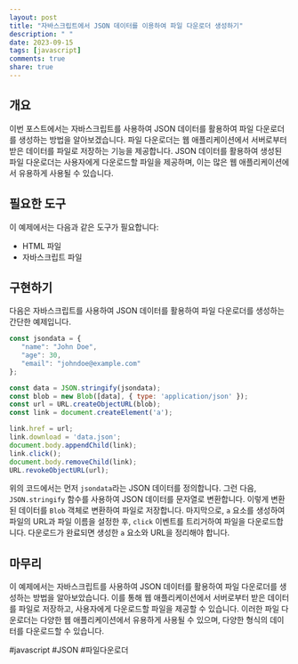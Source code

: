 ```yaml
---
layout: post
title: "자바스크립트에서 JSON 데이터를 이용하여 파일 다운로더 생성하기"
description: " "
date: 2023-09-15
tags: [javascript]
comments: true
share: true
---
```


## 개요
이번 포스트에서는 자바스크립트를 사용하여 JSON 데이터를 활용하여 파일 다운로더를 생성하는 방법을 알아보겠습니다. 파일 다운로더는 웹 애플리케이션에서 서버로부터 받은 데이터를 파일로 저장하는 기능을 제공합니다. JSON 데이터를 활용하여 생성된 파일 다운로더는 사용자에게 다운로드할 파일을 제공하며, 이는 많은 웹 애플리케이션에서 유용하게 사용될 수 있습니다. 

## 필요한 도구
이 예제에서는 다음과 같은 도구가 필요합니다:
- HTML 파일
- 자바스크립트 파일

## 구현하기
다음은 자바스크립트를 사용하여 JSON 데이터를 활용하여 파일 다운로더를 생성하는 간단한 예제입니다. 

```javascript
const jsondata = {
   "name": "John Doe",
   "age": 30,
   "email": "johndoe@example.com"
};

const data = JSON.stringify(jsondata);
const blob = new Blob([data], { type: 'application/json' });
const url = URL.createObjectURL(blob);
const link = document.createElement('a');

link.href = url;
link.download = 'data.json';
document.body.appendChild(link);
link.click();
document.body.removeChild(link);
URL.revokeObjectURL(url);
```

위의 코드에서는 먼저 `jsondata`라는 JSON 데이터를 정의합니다. 그런 다음, `JSON.stringify` 함수를 사용하여 JSON 데이터를 문자열로 변환합니다. 이렇게 변환된 데이터를 `Blob` 객체로 변환하여 파일로 저장합니다. 마지막으로, `a` 요소를 생성하여 파일의 URL과 파일 이름을 설정한 후, `click` 이벤트를 트리거하여 파일을 다운로드합니다. 다운로드가 완료되면 생성한 `a` 요소와 URL을 정리해야 합니다. 

## 마무리
이 예제에서는 자바스크립트를 사용하여 JSON 데이터를 활용하여 파일 다운로더를 생성하는 방법을 알아보았습니다. 이를 통해 웹 애플리케이션에서 서버로부터 받은 데이터를 파일로 저장하고, 사용자에게 다운로드할 파일을 제공할 수 있습니다. 이러한 파일 다운로더는 다양한 웹 애플리케이션에서 유용하게 사용될 수 있으며, 다양한 형식의 데이터를 다운로드할 수 있습니다.

#javascript #JSON #파일다운로더